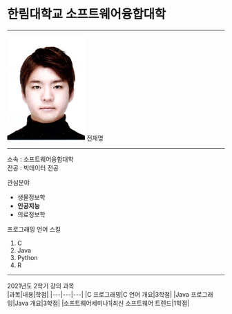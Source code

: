 # 한림대학교 소프트웨어융합대학
--- 
<img src=전재명.jpg width=180 height=240>  
전재명

---

소속 : 소프트웨어융합대학  
전공 : 빅데이터 전공  

관심분야  
* 생물정보학
* **인공지능**
* 의료정보학  

프로그래밍 언어 스킬  
1. C
2. Java
3. Python
4. R

---

2021년도 2학기 강의 과목  
|과목|내용|학점|
|---|---|---|
|C 프로그래밍|C 언어 개요|3학점|
|Java 프로그래밍|Java 개요|3학점|
|소프트웨어세미나1|최신 소프트웨어 트렌드|1학점|

